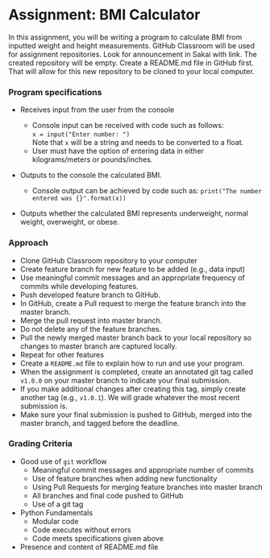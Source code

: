# Assignment: BMI Calculator
In this assignment, you will be writing a program to calculate BMI from
inputted weight and height measurements.  GitHub Classroom will be used for
assignment repositories.  Look for announcement in Sakai with link.  The
created repository will be empty.  Create a README.md file in GitHub first.
That will allow for this new repository to be cloned to your local computer.

### Program specifications
* Receives input from the user from the console  
   + Console input can be received with code such as follows:   
   `x = input("Enter number: ")`  
   Note that `x` will be a string and needs to be converted to a float.
   + User must have the option of entering data in either kilograms/meters or
       pounds/inches.  
   
* Outputs to the console the calculated BMI.  
   + Console output can be achieved by code such as:
   `print("The number entered was {}".format(x))`
   
* Outputs whether the calculated BMI represents underweight,
normal weight, overweight, or obese.


### Approach
* Clone GitHub Classroom repository to your computer
* Create feature branch for new feature to be added (e.g., data input)
* Use meaningful commit messages and an appropriate frequency of commits while
developing features.
* Push developed feature branch to GitHub.
* In GitHub, create a Pull request to merge the feature branch into the 
master branch.
* Merge the pull request into master branch.
* Do not delete any of the feature branches.
* Pull the newly merged master branch back to your local repository so changes
to master branch are captured locally.
* Repeat for other features
* Create a `README.md` file to explain how to run and use your program.
* When the assignment is completed, create an annotated git tag called `v1.0.0`
on your master branch to indicate your final submission.
* If you make additional changes after creating this tag, simply create another
tag (e.g., `v1.0.1`).  We will grade whatever the most recent submission is.
* Make sure your final submission is pushed to GitHub, merged into the
master branch, and tagged before the deadline.


### Grading Criteria
* Good use of `git` workflow  
    + Meaningful commit messages and appropriate number of commits  
    + Use of feature branches when adding new functionality
    + Using Pull Requests for merging feature branches into master branch
    + All branches and final code pushed to GitHub
    + Use of a git tag
* Python Fundamentals
    + Modular code
    + Code executes without errors
    + Code meets specifications given above
* Presence and content of README.md file
    
